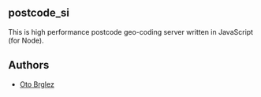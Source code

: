 ## postcode_si

This is high performance postcode geo-coding server written in JavaScript (for Node).

## Authors
- [Oto Brglez](https://github.com/otobrglez)
